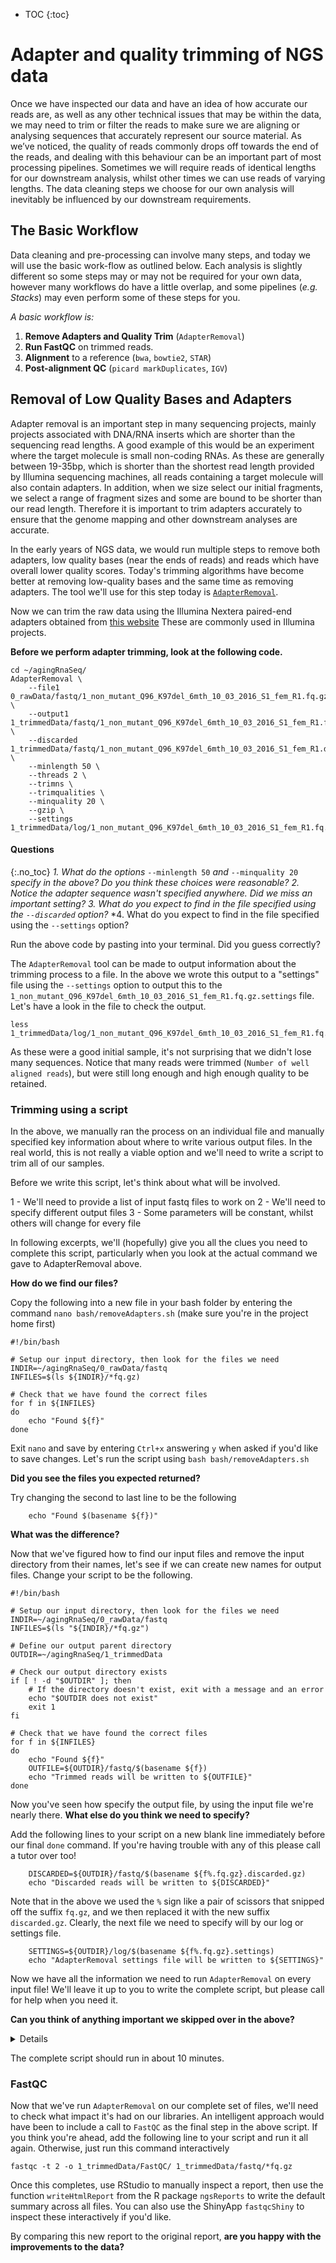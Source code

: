 * TOC
{:toc}

# Adapter and quality trimming of NGS data

Once we have inspected our data and have an idea of how accurate our reads are, as well as any other technical issues that may be within the data, we may need to trim or filter the reads to make sure we are aligning or analysing sequences that accurately represent our source material.  As we’ve noticed, the quality of reads commonly drops off towards the end of the reads, and dealing with this behaviour can be an important part of most processing pipelines. Sometimes we will require reads of identical lengths for our downstream analysis, whilst other times we can use reads of varying lengths. The data cleaning steps we choose for our own analysis will inevitably be influenced by our downstream requirements.

## The Basic Workflow

Data cleaning and pre-processing can involve many steps, and today we will use the basic work-flow as outlined below.
Each analysis is slightly different so some steps may or may not be required for your own data, however many workflows do have a little overlap, and some pipelines (_e.g._ *Stacks*) may even perform some of these steps for you.

*A basic workflow is:*

1. **Remove Adapters and Quality Trim** (`AdapterRemoval`)
2. **Run FastQC** on trimmed reads.
3. **Alignment** to a reference (`bwa`, `bowtie2`, `STAR`)
4. **Post-alignment QC** (`picard markDuplicates`, `IGV`)


## Removal of Low Quality Bases and Adapters

Adapter removal is an important step in many sequencing projects, mainly projects associated with DNA/RNA inserts which are shorter than the sequencing read lengths.
A good example of this would be an experiment where the target molecule is small non-coding RNAs.
As these are generally between 19-35bp, which is shorter than the shortest read length provided by Illumina sequencing machines, all reads containing a target molecule will also contain adapters.
In addition, when we size select our initial fragments, we select a range of fragment sizes and some are bound to be shorter than our read length.
Therefore it is important to trim adapters accurately to ensure that the genome mapping and other downstream analyses are accurate.

In the early years of NGS data, we would run multiple steps to remove both adapters, low quality bases (near the ends of reads) and reads which have overall lower quality scores.
Today's trimming algorithms have become better at removing low-quality bases and the same time as removing adapters.
The tool we'll use for this step today is [`AdapterRemoval`](https://buildmedia.readthedocs.org/media/pdf/adapterremoval/latest/adapterremoval.pdf).

Now we can trim the raw data using the Illumina Nextera paired-end adapters obtained from [this website](https://support.illumina.com/bulletins/2016/12/what-sequences-do-i-use-for-adapter-trimming.html)
These are commonly used in Illumina projects.

**Before we perform adapter trimming, look at the following code.**

```
cd ~/agingRnaSeq/
AdapterRemoval \
	--file1 0_rawData/fastq/1_non_mutant_Q96_K97del_6mth_10_03_2016_S1_fem_R1.fq.gz \
	--output1 1_trimmedData/fastq/1_non_mutant_Q96_K97del_6mth_10_03_2016_S1_fem_R1.fq.gz \
	--discarded 1_trimmedData/fastq/1_non_mutant_Q96_K97del_6mth_10_03_2016_S1_fem_R1.discarded.gz \
	--minlength 50 \
	--threads 2 \
	--trimns \
	--trimqualities \
	--minquality 20 \
	--gzip \
	--settings 1_trimmedData/log/1_non_mutant_Q96_K97del_6mth_10_03_2016_S1_fem_R1.fq.gz.settings
```

#### Questions
{:.no_toc}
*1. What do the options* `--minlength 50` *and* `--minquality 20` *specify in the above? Do you think these choices were reasonable?*
*2. Notice the adapter sequence wasn't specified anywhere. Did we miss an important setting?*
*3. What do you expect to find in the file specified using the `--discarded` option?*
*4. What do you expect to find in the file specified using the `--settings` option?

Run the above code by pasting into your terminal.
Did you guess correctly?

The `AdapterRemoval` tool can be made to output information about the trimming process to a file.
In the above we wrote this output to a "settings" file using the `--settings` option to output this to the `1_non_mutant_Q96_K97del_6mth_10_03_2016_S1_fem_R1.fq.gz.settings` file.
Let's have a look in the file to check the output.

```
less 1_trimmedData/log/1_non_mutant_Q96_K97del_6mth_10_03_2016_S1_fem_R1.fq.gz.settings
```

As these were a good initial sample, it's not surprising that we didn't lose many sequences.
Notice that many reads were trimmed (`Number of well aligned reads`), but were still long enough and high enough quality to be retained.

### Trimming using a script

In the above, we manually ran the process on an individual file and manually specified key information about where to write various output files.
In the real world, this is not really a viable option and we'll need to write a script to trim all of our samples.

Before we write this script, let's think about what will be involved.

1 - We'll need to provide a list of input fastq files to work on
2 - We'll need to specify different output files
3 - Some parameters will be constant, whilst others will change for every file

In following excerpts, we'll (hopefully) give you all the clues you need to complete this script, particularly when you look at the actual command we gave to AdapterRemoval above.

**How do we find our files?**

Copy the following into a new file in your bash folder by entering the command `nano bash/removeAdapters.sh` (make sure you're in the project home first)

```
#!/bin/bash

# Setup our input directory, then look for the files we need
INDIR=~/agingRnaSeq/0_rawData/fastq
INFILES=$(ls ${INDIR}/*fq.gz)

# Check that we have found the correct files
for f in ${INFILES}
do
    echo "Found ${f}"
done
```

Exit `nano` and save by entering `Ctrl+x` answering `y` when asked if you'd like to save changes.
Let's run the script using `bash bash/removeAdapters.sh`

**Did you see the files you expected returned?**

Try changing the second to last line to be the following
```
    echo "Found $(basename ${f})" 
```

**What was the difference?**

Now that we've figured how to find our input files and remove the input directory from their names, let's see if we can create new names for output files.
Change your script to be the following.

```
#!/bin/bash

# Setup our input directory, then look for the files we need
INDIR=~/agingRnaSeq/0_rawData/fastq
INFILES=$(ls "${INDIR}/*fq.gz")

# Define our output parent directory
OUTDIR=~/agingRnaSeq/1_trimmedData

# Check our output directory exists
if [ ! -d "$OUTDIR" ]; then
    # If the directory doesn't exist, exit with a message and an error
    echo "$OUTDIR does not exist"
    exit 1
fi

# Check that we have found the correct files
for f in ${INFILES}
do
    echo "Found ${f}"
    OUTFILE=${OUTDIR}/fastq/$(basename ${f})
    echo "Trimmed reads will be written to ${OUTFILE}"
done
```

Now you've seen how specify the output file, by using the input file we're nearly there.
**What else do you think we need to specify?**

Add the following lines to your script on a new blank line immediately before our final `done` command.
If you're having trouble with any of this please call a tutor over too!

```
    DISCARDED=${OUTDIR}/fastq/$(basename ${f%.fq.gz}.discarded.gz)
    echo "Discarded reads will be written to ${DISCARDED}"
```

Note that in the above we used the `%` sign like a pair of scissors that snipped off the suffix `fq.gz`, and we then replaced it with the new suffix `discarded.gz`.
Clearly, the next file we need to specify will by our log or settings file.

```
    SETTINGS=${OUTDIR}/log/$(basename ${f%.fq.gz}.settings)
    echo "AdapterRemoval settings file will be written to ${SETTINGS}"
```

Now we have all the information we need to run `AdapterRemoval` on every input file!
We'll leave it up to you to write the complete script, but please call for help when you need it.

**Can you think of anything important we skipped over in the above?**<details>
We didn't check for the existence of the output directories for the trimmed fastq files, or for the settings files
</details>

The complete script should run in about 10 minutes.

### FastQC

Now that we've run `AdapterRemoval` on our complete set of files, we'll need to check what impact it's had on our libraries.
An intelligent approach would have been to include a call to `FastQC` as the final step in the above script.
If you think you're ahead, add the following line to your script and run it all again.
Otherwise, just run this command interactively

```
fastqc -t 2 -o 1_trimmedData/FastQC/ 1_trimmedData/fastq/*fq.gz
```

Once this completes, use RStudio to manually inspect a report, then use the function `writeHtmlReport` from the R package `ngsReports` to write the default summary across all files.
You can also use the ShinyApp `fastqcShiny` to inspect these interactively if you'd like.

By comparing this new report to the original report, **are you happy with the improvements to the data?**

